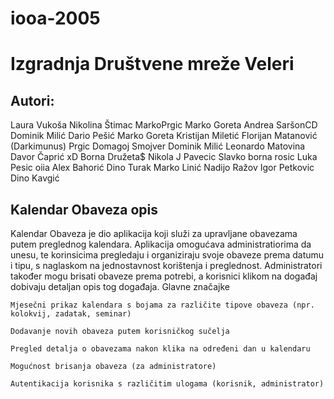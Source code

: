 # iooa-2005
# Izgradnja Društvene mreže Veleri

## Autori:
Laura Vukoša
Nikolina Štimac
MarkoPrgic
Marko Goreta
Andrea SaršonCD 
Dominik Milić
Dario Pešić
Marko Goreta
Kristijan Miletić
Florijan Matanović (Darkimunus)
Prgic
Domagoj Smojver
Dominik Milić
Leonardo Matovina
Davor Čaprić xD
Borna Družeta$
Nikola J Pavecic 
Slavko
borna rosic
Luka Pesic oiia
Alex Bahorić
Dino Turak 
Marko Linić
Nadijo Ražov
Igor Petkovic
Dino Kavgić

## Kalendar Obaveza opis
Kalendar Obaveza je dio aplikacija koji služi za upravljane obavezama putem preglednog kalendara. Aplikacija omogućava administratiorima da unesu, te korinsicima pregledaju i organiziraju svoje obaveze prema datumu i tipu, s naglaskom na jednostavnost korištenja i preglednost. Administratori također mogu brisati obaveze prema potrebi, a korisnici klikom na događaj dobivaju detaljan opis tog događaja.
Glavne značajke

    Mjesečni prikaz kalendara s bojama za različite tipove obaveza (npr. kolokvij, zadatak, seminar)

    Dodavanje novih obaveza putem korisničkog sučelja

    Pregled detalja o obavezama nakon klika na određeni dan u kalendaru

    Mogućnost brisanja obaveza (za administratore)

    Autentikacija korisnika s različitim ulogama (korisnik, administrator)
